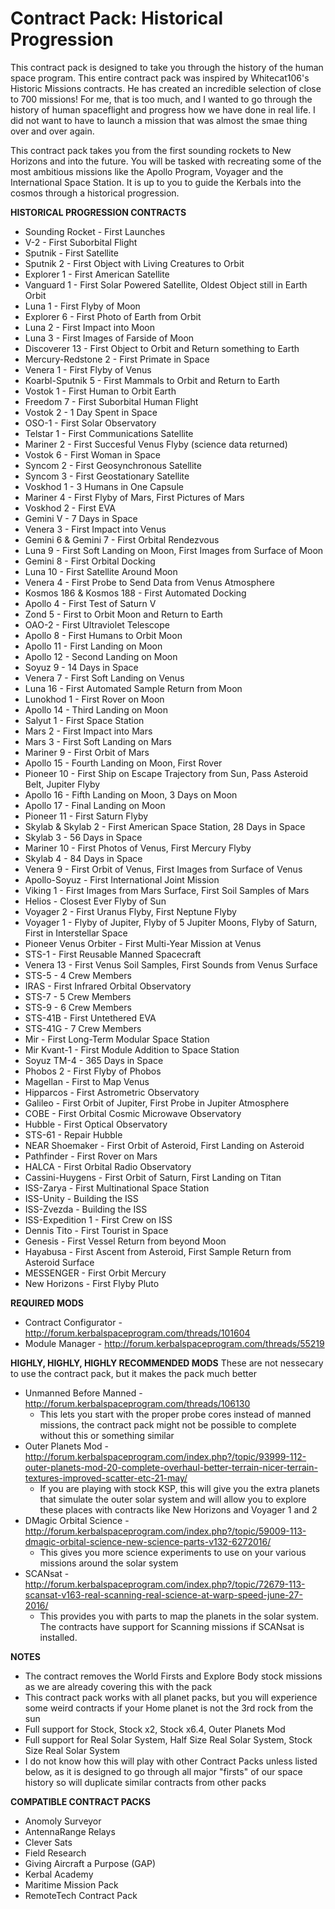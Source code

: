 # Contract Pack: Historical Progression

This contract pack is designed to take you through the history of the human space program. This entire contract pack was inspired by Whitecat106's Historic Missions contracts. He has created an incredible selection of close to 700 missions! For me, that is too much, and I wanted to go through the history of human spaceflight and progress how we have done in real life. I did not want to have to launch a mission that was almost the smae thing over and over again.

This contract pack takes you from the first sounding rockets to New Horizons and into the future. You will be tasked with recreating some of the most ambitious missions like the Apollo Program, Voyager and the International Space Station. It is up to you to guide the Kerbals into the cosmos through a historical progression.

**HISTORICAL PROGRESSION CONTRACTS**
* Sounding Rocket	- First Launches
* V-2	- First Suborbital Flight
* Sputnik	- First Satellite
* Sputnik 2	- First Object with Living Creatures to Orbit
* Explorer 1 - First American Satellite
* Vanguard 1 - First Solar Powered Satellite, Oldest Object still in Earth Orbit
* Luna 1 - First Flyby of Moon
* Explorer 6 - First Photo of Earth from Orbit
* Luna 2 - First Impact into Moon
* Luna 3 - First Images of Farside of Moon
* Discoverer 13 - First Object to Orbit and Return something to Earth
* Mercury-Redstone 2 - First Primate in Space
* Venera 1 - First Flyby of Venus
* Koarbl-Sputnik 5 - First Mammals to Orbit and Return to Earth
* Vostok 1 - First Human to Orbit Earth
* Freedom 7 - First Suborbital Human Flight
* Vostok 2 - 1 Day Spent in Space
* OSO-1 - First Solar Observatory
* Telstar 1 - First Communications Satellite
* Mariner 2 - First Succesful Venus Flyby (science data returned)
* Vostok 6 - First Woman in Space
* Syncom 2 - First Geosynchronous Satellite
* Syncom 3 - First Geostationary Satellite
* Voskhod 1 - 3 Humans in One Capsule
* Mariner 4 - First Flyby of Mars, First Pictures of Mars
* Voskhod 2 - First EVA
* Gemini V - 7 Days in Space
* Venera 3 - First Impact into Venus
* Gemini 6 & Gemini 7 - First Orbital Rendezvous
* Luna 9 - First Soft Landing on Moon, First Images from Surface of Moon
* Gemini 8 - First Orbital Docking
* Luna 10 - First Satellite Around Moon
* Venera 4 - First Probe to Send Data from Venus Atmosphere
* Kosmos 186 & Kosmos 188 - First Automated Docking
* Apollo 4 - First Test of Saturn V
* Zond 5 - First to Orbit Moon and Return to Earth
* OAO-2 - First Ultraviolet Telescope
* Apollo 8 - First Humans to Orbit Moon
* Apollo 11 - First Landing on Moon
* Apollo 12 - Second Landing on Moon
* Soyuz 9 - 14 Days in Space
* Venera 7 - First Soft Landing on Venus
* Luna 16 - First Automated Sample Return from Moon
* Lunokhod 1 - First Rover on Moon
* Apollo 14 - Third Landing on Moon
* Salyut 1 - First Space Station
* Mars 2 - First Impact into Mars
* Mars 3 - First Soft Landing on Mars
* Mariner 9 - First Orbit of Mars
* Apollo 15 - Fourth Landing on Moon, First Rover
* Pioneer 10 - First Ship on Escape Trajectory from Sun, Pass Asteroid Belt, Jupiter Flyby
* Apollo 16 - Fifth Landing on Moon, 3 Days on Moon
* Apollo 17 - Final Landing on Moon
* Pioneer 11 - First Saturn Flyby
* Skylab & Skylab 2 - First American Space Station, 28 Days in Space
* Skylab 3 - 56 Days in Space
* Mariner 10 - First Photos of Venus, First Mercury Flyby
* Skylab 4 - 84 Days in Space
* Venera 9 - First Orbit of Venus, First Images from Surface of Venus
* Apollo-Soyuz - First International Joint Mission
* Viking 1 - First Images from Mars Surface, First Soil Samples of Mars
* Helios - Closest Ever Flyby of Sun
* Voyager 2 - First Uranus Flyby, First Neptune Flyby
* Voyager 1 - Flyby of Jupiter, Flyby of 5 Jupiter Moons, Flyby of Saturn, First in Interstellar Space
* Pioneer Venus Orbiter - First Multi-Year Mission at Venus
* STS-1 - First Reusable Manned Spacecraft
* Venera 13 - First Venus Soil Samples, First Sounds from Venus Surface
* STS-5 - 4 Crew Members
* IRAS - First Infrared Orbital Observatory
* STS-7 - 5 Crew Members
* STS-9 - 6 Crew Members
* STS-41B - First Untethered EVA
* STS-41G - 7 Crew Members
* Mir - First Long-Term Modular Space Station
* Mir Kvant-1 - First Module Addition to Space Station
* Soyuz TM-4 - 365 Days in Space
* Phobos 2 - First Flyby of Phobos
* Magellan - First to Map Venus
* Hipparcos - First Astrometric Observatory
* Galileo - First Orbit of Jupiter, First Probe in Jupiter Atmosphere
* COBE - First Orbital Cosmic Microwave Observatory
* Hubble - First Optical Observatory
* STS-61 - Repair Hubble
* NEAR Shoemaker - First Orbit of Asteroid, First Landing on Asteroid
* Pathfinder - First Rover on Mars
* HALCA - First Orbital Radio Observatory
* Cassini-Huygens - First Orbit of Saturn, First Landing on Titan
* ISS-Zarya - First Multinational Space Station
* ISS-Unity - Building the ISS
* ISS-Zvezda - Building the ISS
* ISS-Expedition 1 - First Crew on ISS
* Dennis Tito - First Tourist in Space
* Genesis - First Vessel Return from beyond Moon
* Hayabusa - First Ascent from Asteroid, First Sample Return from Asteroid Surface
* MESSENGER - First Orbit Mercury
* New Horizons - First Flyby Pluto

**REQUIRED MODS**
* Contract Configurator - http://forum.kerbalspaceprogram.com/threads/101604
* Module Manager - http://forum.kerbalspaceprogram.com/threads/55219

**HIGHLY, HIGHLY, HIGHLY RECOMMENDED MODS**
These are not nessecary to use the contract pack, but it makes the pack much better
* Unmanned Before Manned - http://forum.kerbalspaceprogram.com/threads/106130
  * This lets you start with the proper probe cores instead of manned missions, the contract pack might not be possible to complete without this or something similar
* Outer Planets Mod - http://forum.kerbalspaceprogram.com/index.php?/topic/93999-112-outer-planets-mod-20-complete-overhaul-better-terrain-nicer-terrain-textures-improved-scatter-etc-21-may/
  * If you are playing with stock KSP, this will give you the extra planets that simulate the outer solar system and will allow you to explore these places with contracts like New Horizons and Voyager 1 and 2
* DMagic Orbital Science - http://forum.kerbalspaceprogram.com/index.php?/topic/59009-113-dmagic-orbital-science-new-science-parts-v132-6272016/
  * This gives you more science experiments to use on your various missions around the solar system
* SCANsat - http://forum.kerbalspaceprogram.com/index.php?/topic/72679-113-scansat-v163-real-scanning-real-science-at-warp-speed-june-27-2016/
  * This provides you with parts to map the planets in the solar system. The contracts have support for Scanning missions if SCANsat is installed.


**NOTES**
* The contract removes the World Firsts and Explore Body stock missions as we are already covering this with the pack
* This contract pack works with all planet packs, but you will experience some weird contracts if your Home planet is not the 3rd rock from the sun
* Full support for Stock, Stock x2, Stock x6.4, Outer Planets Mod
* Full support for Real Solar System, Half Size Real Solar System, Stock Size Real Solar System
* I do not know how this will play with other Contract Packs unless listed below, as it is designed to go through all major "firsts" of our space history so will duplicate similar contracts from other packs

**COMPATIBLE CONTRACT PACKS**
* Anomoly Surveyor
* AntennaRange Relays
* Clever Sats
* Field Research
* Giving Aircraft a Purpose (GAP)
* Kerbal Academy
* Maritime Mission Pack
* RemoteTech Contract Pack